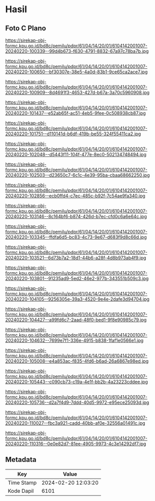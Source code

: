 # Hasil

## Foto C Plano

https://sirekap-obj-formc.kpu.go.id/bd8c/pemilu/pdpr/61/04/14/20/01/6104142001007-20240220-100339--99d4b673-f630-4791-8832-67a97c78ba7b.jpg

https://sirekap-obj-formc.kpu.go.id/bd8c/pemilu/pdpr/61/04/14/20/01/6104142001007-20240220-100650--bf30307e-38e5-4a0d-83b1-9ce65ca2ace7.jpg

https://sirekap-obj-formc.kpu.go.id/bd8c/pemilu/pdpr/61/04/14/20/01/6104142001007-20240220-100909--8d4691f3-4653-427d-b67a-3a70c5960908.jpg

https://sirekap-obj-formc.kpu.go.id/bd8c/pemilu/pdpr/61/04/14/20/01/6104142001007-20240220-101437--e52ab65f-ac51-4eb5-9fee-0c508938cb87.jpg

https://sirekap-obj-formc.kpu.go.id/bd8c/pemilu/pdpr/61/04/14/20/01/6104142001007-20240220-101751--d110141d-b6df-419b-be55-324f55411ca2.jpg

https://sirekap-obj-formc.kpu.go.id/bd8c/pemilu/pdpr/61/04/14/20/01/6104142001007-20240220-102048--d5443f11-104f-477e-8ec0-502134748494.jpg

https://sirekap-obj-formc.kpu.go.id/bd8c/pemilu/pdpr/61/04/14/20/01/6104142001007-20240220-102503--d23650c7-6c1c-4e39-95ba-cbaa68662250.jpg

https://sirekap-obj-formc.kpu.go.id/bd8c/pemilu/pdpr/61/04/14/20/01/6104142001007-20240220-102856--ecb0ffd4-c7ec-485c-b92f-7c54ae9fa340.jpg

https://sirekap-obj-formc.kpu.go.id/bd8c/pemilu/pdpr/61/04/14/20/01/6104142001007-20240220-103146--8c164bf6-b874-426d-b7ec-cfd0c6a6e64c.jpg

https://sirekap-obj-formc.kpu.go.id/bd8c/pemilu/pdpr/61/04/14/20/01/6104142001007-20240220-103345--ffdfa6d5-bc83-4c73-9e67-d683f9d8c66d.jpg

https://sirekap-obj-formc.kpu.go.id/bd8c/pemilu/pdpr/61/04/14/20/01/6104142001007-20240220-103521--6d73b7a2-18d1-44b6-a28f-4d8b973ab4f9.jpg

https://sirekap-obj-formc.kpu.go.id/bd8c/pemilu/pdpr/61/04/14/20/01/6104142001007-20240220-103801--91235ad9-5ed2-46e2-977b-343551b509c3.jpg

https://sirekap-obj-formc.kpu.go.id/bd8c/pemilu/pdpr/61/04/14/20/01/6104142001007-20240220-104105--9256305e-39a3-4520-9e4e-2dafe3d94704.jpg

https://sirekap-obj-formc.kpu.go.id/bd8c/pemilu/pdpr/61/04/14/20/01/6104142001007-20240220-104427--a99fd6c7-2aad-48f0-bed1-9f8e90985c79.jpg

https://sirekap-obj-formc.kpu.go.id/bd8c/pemilu/pdpr/61/04/14/20/01/6104142001007-20240220-104632--7699e7f1-336e-4915-b838-1faf1e0566e1.jpg

https://sirekap-obj-formc.kpu.go.id/bd8c/pemilu/pdpr/61/04/14/20/01/6104142001007-20240220-105008--e4a853ac-f835-4fd6-b6ad-26a6867e98ed.jpg

https://sirekap-obj-formc.kpu.go.id/bd8c/pemilu/pdpr/61/04/14/20/01/6104142001007-20240220-105443--c090cb73-c19a-4e1f-bb2b-4a23223cddee.jpg

https://sirekap-obj-formc.kpu.go.id/bd8c/pemilu/pdpr/61/04/14/20/01/6104142001007-20240220-105736--d2a7f4d9-7ddd-40d5-9972-e95ece25093d.jpg

https://sirekap-obj-formc.kpu.go.id/bd8c/pemilu/pdpr/61/04/14/20/01/6104142001007-20240220-110027--fbc3a921-cadd-40bb-af0e-32556a01491c.jpg

https://sirekap-obj-formc.kpu.go.id/bd8c/pemilu/pdpr/61/04/14/20/01/6104142001007-20240220-110316--0e0e82d7-81ee-4905-9973-4c3e14292df7.jpg


## Metadata

| Key        | Value               |
| ---------- | ------------------- |
| Time Stamp | 2024-02-20 12:03:20 |
| Kode Dapil | 6101                |



